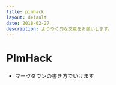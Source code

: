 ```yaml
---
title: pimhack
layout: default
date: 2018-02-27
description: ようやく的な文章をお願いします。
---
```

# PImHack
- マークダウンの書き方でいけます
